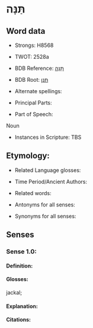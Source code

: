 # תַּנָּה

<!-- Status: S2="NeedsEdits" -->
<!-- Lexica used for edits:   -->

## Word data

* Strongs: H8568

* TWOT: 2528a

* BDB Reference: [תַּנָּה](rc://en/bdb/dict/w.be.ab)

* BDB Root: [תנן](rc://en/bdb/dict/w.be.aa)

* Alternate spellings:

* Principal Parts:

* Part of Speech:

Noun

* Instances in Scripture: TBS

## Etymology:

* Related Language glosses:

* Time Period/Ancient Authors:

* Related words:

* Antonyms for all senses:

* Synonyms for all senses:

## Senses

### Sense 1.0:

#### Definition:

#### Glosses:

jackal; 

#### Explanation:

#### Citations:



